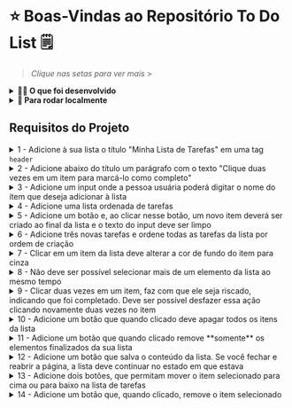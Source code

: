 # ⭐ Boas-Vindas ao Repositório To Do List 🗒️
> *Clique nas setas para ver mais* >

<details>
<summary><strong>👩‍💻 O que foi desenvolvido</strong></summary>
<br />

Uma aplicação web que permite ao usuário criar e gerenciar uma lista de tarefas (to do list). O usuário pode adicionar novas tarefas, marcar as tarefas concluídas, remover tarefas individuais ou todas as tarefas da lista. Mudar as tarefas de lugar e salvar as tarefas, são funcionalidades que ainda não foram implementadas. O gif a seguir mostra um exemplo de como a aplicação funciona mas não reflete como ela está atualmente.

![exemplo de uma todo list](./todo-list-example.gif)
</details>

<details>
<summary><strong>👀 Para rodar localmente </strong></summary>
<br />

1. Clone o repositório   
  `git clone git@github.com:leilaMoraes/Project-To-Do-List-HTML.git`
2. Navegue até a pasta do repositório clonado  
    `cd Project-To-Do-List-HTML`
3. Instale as dependências no diretório raiz  
  `npm install`
</details>


## Requisitos do Projeto
<details><summary> 1 - Adicione à sua lista o título "Minha Lista de Tarefas" em uma tag <code>header</code> </summary><br />

<strong>Adicione uma tag <code>header</code> com o conteúdo "Minha Lista de Tarefas"</strong>

**O que será testado:**

- A página deve possuir uma tag `header` com o conteúdo "Minha Lista de Tarefas".
</details>

<details><summary> 2 - Adicione abaixo do título um parágrafo com o texto "Clique duas vezes em um item para marcá-lo como completo" </summary><br />

<strong>Adicione abaixo do título "Minha Lista de Tarefas" um parágrafo com id="funcionamento" e com o conteúdo do texto "Clique duas vezes em um item para marcá-lo como completo"</strong>

**O que será testado:**

- A página deve possuir  um elemento parágrafo com o ID `funcionamento`;
- O conteúdo do parágrafo deve ser `Clique duas vezes em um item para marcá-lo como completo`.
</details>

<details><summary> 3 - Adicione um input onde a pessoa usuária poderá digitar o nome do item que deseja adicionar à lista </summary><br />

<strong>Adicione um input com o id="texto-tarefa" onde a pessoa usuária poderá digitar o nome do item que deseja adicionar à lista</strong>

**O que será testado:**

- A página deve possuir um elemento do tipo `input`;
- O elemento `input` deve possuir o ID `texto-tarefa`.
</details>

<details><summary> 4 - Adicione uma lista ordenada de tarefas </summary><br />

<strong>Adicione uma lista ordenada de tarefas com o id="lista-tarefas"</strong>

**O que será testado:**

- A página deve possuir um elemento do tipo `ol`;
- O elemento `ol` deve possuir o ID `lista-tarefas`.
</details>

<details><summary> 5 - Adicione um botão e, ao clicar nesse botão, um novo item deverá ser criado ao final da lista e o texto do input deve ser limpo </summary><br />

<strong>Adicione um botão com id="criar-tarefa" e, ao clicar nesse botão, um novo item deverá ser criado ao final da lista e o texto do input deve ser limpo</strong>

**O que será testado:**

- A página deve possuir um elemento do tipo `button`;
- O elemento `button` deve possuir o ID `criar-tarefa`;
- Ao digitar o texto `minha primeira tarefa` e clicar no botão `criar-tarefa`, o texto digitado deve aparecer na lista e **desaparecer do campo de input**;
- A adição de elementos na lista será feita algumas vezes, portanto todos os itens criados devem permanecer na lista na medida em que novos itens são adicionados.
</details>

<details><summary> 6 - Adicione três novas tarefas e ordene todas as tarefas da lista por ordem de criação </summary><br />

<strong>Adicione três tarefas à lista de tarefas e garanta que as tarefas adicionadas à lista não apareçam em uma ordem diferente da que foram criadas. Por exemplo, ao adicionar as tarefas `Fazer exercícios do bloco 4`, `Segunda tarefa` e `Anotar dicas de JS`, elas devem constar na lista exatamente nessa ordem.</strong>

**O que será testado:**

- A página deve possuir três tarefas e será checado se elas estão ordenadas por ordem de criação - ou seja, a primeira tarefa criada deve estar na primeira posição, depois a segunda, e assim por diante.
</details>

<details><summary> 7 - Clicar em um item da lista deve alterar a cor de fundo do item para cinza </summary><br />

<strong>Ao clicar em um item da lista, este deve adquirir a cor adicionada à folha de estilo com o padrão: `background-color: nome-da-cor`, não sendo permitido qualquer outro padrão de nomenclatura de cores.</strong>

**O que será testado:**

- A página ao ser carregada deve possuir os itens da lista **sem** o estilo CSS `background-color: gray`;

- Os itens da lista ao serem clicados devem passar a ter o estilo CSS `background-color: gray`.
</details>

<details><summary> 8 - Não deve ser possível selecionar mais de um elemento da lista ao mesmo tempo </summary><br />

<strong>Não deve ser possível selecionar mais de um elemento da lista ao mesmo tempo</strong>

**O que será testado:**

- Quando um elemento da lista é selecionado, o outro elemento anteriormente selecionado deve então ser desselecionado. Isso será verificado através da presença ou não do estilo `background-color: gray` no elemento.
</details>

<details><summary> 9 - Clicar duas vezes em um item, faz com que ele seja riscado, indicando que foi completado. Deve ser possível desfazer essa ação clicando novamente duas vezes no item </summary><br />

<strong>Crie uma classe CSS com o nome "completed" e defina a propriedade "text-decoration" com o valor "line-through". Utilize a classe CSS "completed" para adicionar o efeito de letra tachada (riscada) às tarefas finalizadas.</strong>

**O que será testado:**

- Antes da ação ser disparada, o elemento adicionado à lista não deve possuir a classe `completed` nem o estilo `text-decoration: line-through solid black`;

- O item da lista ao receber duplo clique deve passar a ter a classe `completed` e o estilo `text-decoration` com o valor `line-through solid black`;

- O item da lista ao receber um segundo duplo clique, não deve mais possuir a classe `completed` nem o estilo `text-decoration: line-through solid black`.
</details>

<details><summary> 10 - Adicione um botão que quando clicado deve apagar todos os itens da lista </summary><br />

<strong>Adicione um botão com id="apaga-tudo" que quando clicado deve apagar todos os itens da lista</strong>

**O que será testado:**

- A página deve possuir um elemento `button` com o ID `apaga-tudo`;

- Dado que uma lista possua tarefas, ao dar um clique no botão a lista deve ficar vazia.
</details>

<details><summary> 11 - Adicione um botão que quando clicado remove **somente** os elementos finalizados da sua lista </summary><br />

<strong>Adicione um botão com id="remover-finalizados" que quando clicado remove **somente** os elementos finalizados da sua lista</strong>

**O que será testado:**

- A página deve possuir um elemento `button` com o ID `remover-finalizados`;

- Dado que uma lista possua tarefas finalizadas, ao clicar no botão, todos os elementos marcados como feitos devem ser removidos da lista.
</details>

<details><summary> 12 - Adicione um botão que salva o conteúdo da lista. Se você fechar e reabrir a página, a lista deve continuar no estado em que estava </summary><br />

<strong>Adicione um botão com id="salvar-tarefas" que salva o conteúdo da lista. Se você fechar e reabrir a página, a lista deve continuar no estado em que estava</strong>

**O que será testado:**

- A página deve possuir um elemento `button` com o ID `salvar-tarefas`;

- Dado que uma lista tenha várias tarefas, algumas das quais marcadas como finalizadas, um recarregamento da página deve manter a lista exatamente como está.
</details>

<details><summary> 13 - Adicione dois botões, que permitam mover o item selecionado para cima ou para baixo na lista de tarefas </summary><br />

<strong>Adicione dois botões, um com id="mover-cima" e outro com id="mover-baixo", que permitam mover o item selecionado para cima ou para baixo na lista de tarefas</strong>

:warning: Pontos importantes sobre este requisito bônus: :warning:

- Antes de começar a desenvolver essa funcionalidade, pare e pense: </br>

O que significa mover um item de uma lista para cima ou para baixo no **_DOM_**? :thinking: </br>

:bulb: Você já possui todas as habilidades necessárias para fazer isso :smiley:.

- Habitue-se a pensar nos casos especiais ao construir programas. O que acontece se o usuário tentar mover o primeiro item para cima ou o último para baixo?

**O que será testado:**

- A página deve possuir dois elementos `button`, um com o ID `mover-cima` e o outro com o ID `mover-baixo`;

- Dado que diversos elementos foram acrescentados à lista, movimentá-los de formas diversas deve deixá-los permanecer nas posições esperadas;

- Caso algum elemento esteja finalizado, este status deve persistir ainda que se mova o elemento;

- Caso nenhum elemento esteja selecionado, ao clicar nos botões a lista não deve ser alterada;

- Um elemento que esteja selecionado deve se manter selecionado mesmo depois de movido;

- _Caso especial!_ Será verificado que, caso se tente subir o elemento no topo da lista ou, caso se tente descer o último elemento da lista, esta não deve ser alterada.
</details>

<details><summary> 14 - Adicione um botão que, quando clicado, remove o item selecionado </summary><br />

<strong>Adicione um botão com id="remover-selecionado" que, quando clicado, remove o item selecionado</strong>

**O que será testado:**

- A página deve possuir um elemento `button` com um ID `remover-selecionado`;

- Ao clicar no botão, somente o elemento selecionado deve ser removido.
</details>

